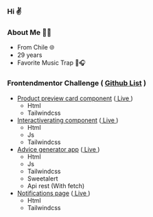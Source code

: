 ### Hi ✌

### About Me 🙍‍♂️
- From Chile 🌐
- 29 years
- Favorite Music Trap 🎵🎧

### Frontendmentor Challenge ( [Github List](https://github.com/stars/fairstyle/lists/fontendmentor-challenge) )
- [Product preview card component](https://github.com/fairstyle/frontendmentor-Product-preview-card-component) ([ Live ](https://fairstyle.github.io/frontendmentor-Product-preview-card-component/))
  - Html
  - Tailwindcss
- [Interactiverating component](https://github.com/fairstyle/frontendmentor-Interactive-rating-component) ([ Live ](https://fairstyle.github.io/frontendmentor-Interactive-rating-component/))
  - Html
  - Js
  - Tailwindcss
- [Advice generator app](https://github.com/fairstyle/frontendmentor-Advice-generator-app) ([ Live ](https://fairstyle.github.io/frontendmentor-Advice-generator-app/))
  - Html
  - Js
  - Tailwindcss
  - Sweetalert
  - Api rest (With fetch)
- [Notifications page](https://github.com/fairstyle/frontendmentor-Notifications-page) ([ Live ](https://fairstyle.github.io/frontendmentor-Notifications-page/))
  - Html
  - Tailwindcss



